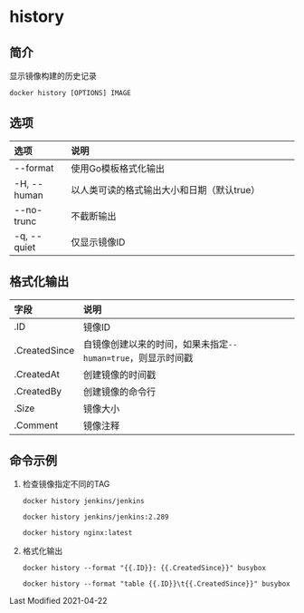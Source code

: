 # history

## 简介

显示镜像构建的历史记录
```
docker history [OPTIONS] IMAGE
```

## 选项

<style>
table th:first-of-type {
    width: 20%;
}
</style>

选项 | 说明
:- | :-
--format    | 使用Go模板格式化输出
-H, --human | 以人类可读的格式输出大小和日期（默认true）
--no-trunc  | 不截断输出
-q, --quiet | 仅显示镜像ID

## 格式化输出

字段 | 说明
:- | :-
.ID           | 镜像ID
.CreatedSince | 自镜像创建以来的时间，如果未指定`--human=true`，则显示时间戳
.CreatedAt    | 创建镜像的时间戳
.CreatedBy    | 创建镜像的命令行
.Size         | 镜像大小
.Comment      | 镜像注释

## 命令示例

1. 检查镜像指定不同的TAG
    ```
    docker history jenkins/jenkins
    ```
    ```
    docker history jenkins/jenkins:2.289
    ```
    ```
    docker history nginx:latest
    ```

2. 格式化输出
    ```
    docker history --format "{{.ID}}: {{.CreatedSince}}" busybox
    ```
    ```
    docker history --format "table {{.ID}}\t{{.CreatedSince}}" busybox
    ```

Last Modified 2021-04-22
